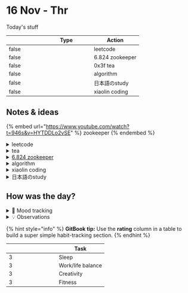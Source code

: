 # 16 Nov - Thr

Today's stuff

<table data-header-hidden><thead><tr><th width="80" data-type="checkbox"></th><th width="120" data-type="select" data-multiple>Type</th><th>Action</th></tr></thead><tbody><tr><td>false</td><td></td><td>leetcode</td></tr><tr><td>false</td><td></td><td>6.824 zookeeper</td></tr><tr><td>false</td><td></td><td>0x3f tea</td></tr><tr><td>false</td><td></td><td>algorithm</td></tr><tr><td>false</td><td></td><td>日本語のstudy</td></tr><tr><td>false</td><td></td><td>xiaolin coding</td></tr></tbody></table>

## Notes & ideas

{% embed url="https://www.youtube.com/watch?t=946s&v=HYTDDLo2vSE" %}
zookeeper
{% endembed %}

<details>

<summary>leetcode</summary>

1\. (打卡 1) [37 \[解数独\]](https://leetcode.cn/problems/sudoku-solver/description/) 🤩

![](<../../../.gitbook/assets/image (7).png>)

玩过但是用代码就。。。 整体思路就是递归+回溯吧\
然后用了点位运算x&-x优化

贴个题解 希望下次见能自己写出来）

```cpp
class Solution {
private:
    int line[9];
    int column[9];
    int block[3][3];
    bool valid;
    vector<pair<int, int>> spaces;

public:
    void flip(int i, int j, int digit) {
        line[i] ^= (1 << digit);
        column[j] ^= (1 << digit);
        block[i / 3][j / 3] ^= (1 << digit);
    }

    void dfs(vector<vector<char>>& board, int pos) {
        if (pos == spaces.size()) {
            valid = true;
            return;
        }

        auto [i, j] = spaces[pos];
        int mask = ~(line[i] | column[j] | block[i / 3][j / 3]) & 0x1ff;
        for (; mask && !valid; mask &= (mask - 1)) {
            int digitMask = mask & (-mask);
            int digit = __builtin_ctz(digitMask);
            flip(i, j, digit);
            board[i][j] = digit + '0' + 1;
            dfs(board, pos + 1);
            flip(i, j, digit);
        }
    }

    void solveSudoku(vector<vector<char>>& board) {
        memset(line, 0, sizeof(line));
        memset(column, 0, sizeof(column));
        memset(block, 0, sizeof(block));
        valid = false;

        for (int i = 0; i < 9; ++i) {
            for (int j = 0; j < 9; ++j) {
                if (board[i][j] != '.') {
                    int digit = board[i][j] - '0' - 1;
                    flip(i, j, digit);
                }
            }
        }

        while (true) {
            int modified = false;
            for (int i = 0; i < 9; ++i) {
                for (int j = 0; j < 9; ++j) {
                    if (board[i][j] == '.') {
                        int mask = ~(line[i] | column[j] | block[i / 3][j / 3]) & 0x1ff;
                        if (!(mask & (mask - 1))) {
                            int digit = __builtin_ctz(mask);
                            flip(i, j, digit);
                            board[i][j] = digit + '0' + 1;
                            modified = true;
                        }
                    }
                }
            }
            if (!modified) {
                break;
            }
        }

        for (int i = 0; i < 9; ++i) {
            for (int j = 0; j < 9; ++j) {
                if (board[i][j] == '.') {
                    spaces.emplace_back(i, j);
                }
            }
        }

        dfs(board, 0);
    }
};
```

\
2\. (打卡 2) [745 \[前缀和后缀搜索\] ](https://leetcode.cn/problems/prefix-and-suffix-search/description/)🤩

![](<../../../.gitbook/assets/image (9).png>)

难点就是trie树 然后用两颗树 一个存前缀一个存后缀



````cpp
```cpp
class WordFilter {
public:
    struct TrieNode{
        TrieNode* tns[26] {nullptr};
        vector<int> idxs;
    };
    void add(TrieNode* p,const string& s,int idx,bool isTurn){
        int n = s.size();
        p->idxs.push_back(idx);
        for(int i = isTurn ? n-1 :0;i>=0&&i<n;i+=isTurn?-1:1){
            int u=s[i]-'a';
            if(p->tns[u] == nullptr) p->tns[u]=new TrieNode();
            p = p->tns[u];
            p->idxs.push_back(idx);
        }
    }
    int query(const string& a,const string& b){
        int n = a.size(),m=b.size();
        auto p=tr1;
        for(int i=0;i<n;i++){
            int u=a[i]-'a';
            if(p->tns[u]==nullptr)return -1;
            p=p->tns[u];
        }
        vector<int>& l1 = p->idxs;
        p=tr2;
        for(int i = m - 1; i >= 0; i--) {
            int u = b[i] - 'a';
            if(p->tns[u] == nullptr) return -1;
            p = p->tns[u];
        }
        vector<int>& l2 = p->idxs;
        n = l1.size(), m = l2.size();
        for(int i = n - 1, j = m - 1; i >= 0 && j >= 0; ) {
            if(l1[i] > l2[j]) i--;
            else if(l1[i] < l2[j]) j--;
            else return l1[i];
        }
        return -1;
    }
    TrieNode* tr1 = new TrieNode, *tr2 = new TrieNode;
    WordFilter(vector<string>& ss) {
        int n = ss.size();
        for(int i = 0; i < n; i++) {
            add(tr1, ss[i], i, false);
            add(tr2, ss[i], i, true);
        }
    }
    
    int f(string a, string b) {
        return query(a, b);
    }
};

/**
 * Your WordFilter object will be instantiated and called as such:
 * WordFilter* obj = new WordFilter(words);
 * int param_1 = obj->f(pref,suff);
 */
```
````

\
3\. (每日) [2760 \[最长奇偶子数组\]](https://leetcode.cn/problems/longest-even-odd-subarray-with-threshold/description/?envType=daily-question\&envId=2023-11-16) ![](../../../.gitbook/assets/FK0\(U]GU\[5%XVGX3MX$@7BR.png)

![](<../../../.gitbook/assets/image (8).png>)

第一反应是暴力。。sry dp应该是最优解

$$Dp(i) = \begin{cases} 0, & nums[l]>threshold \\ dp[i+1]+1, & nums[l]<=threhold  && (nums[i]mod2!=nums[i+1]mod2） \\ 1,& otherwise \\ \end{cases}$$

latex好难写。。。

{% code fullWidth="true" %}
````cpp
```cpp
class Solution {
public:
    int longestAlternatingSubarray(vector<int>& nums, int threshold) {
        int ans=0,dp=0,n=nums.size();
        for(int l=n-1;l>=0;l--){
            if(nums[l] > threshold){
                dp = 0;
            }else if(l==n-1||nums[l]%2!=nums[l+1]%2){
                dp++;
            }else{
                dp=1;
            }
            if(nums[l]%2==0){
                ans=max(ans,dp);
            }
        }
        return ans;
    }
};
```
````
{% endcode %}

</details>

<details>

<summary>tea</summary>

[https://codeforces.com/problemset/problem/1861/C](https://codeforces.com/problemset/problem/1861/C)

输入 T(≤1e4) 表示 T 组数据。所有数据的字符串长度之和 ≤2e5。 每组数据长度 ≤2e5 的字符串 s，只包含 + - 1 0 四种字符。

一开始你有一个空栈 t。 从左到右遍历 s： 遇到 +，入栈一个元素，大小未知。 遇到 -，弹出栈顶元素，输入保证此时栈非空。 遇到 1，说明此时从栈底到栈顶，一定是递增的，即一定满足 t\[0] <= t\[1] <= ... 遇到 0，说明此时从栈底到栈顶，一定不是递增的，即一定不满足 t\[0] <= t\[1] <= ... 如果 1 和 0 的描述一定矛盾，输出 NO，否则输出 YES。 注：大小不足 2 的栈是递增的。

input

```
7
++1
+++1--0
+0
0
++0-+1-+0
++0+-1+-0
+1-+0
```

output

<pre><code><strong>YES
</strong>NO
NO
NO
YES
NO
</code></pre>

<mark style="color:red;">**难度：1600**</mark>

提示 1 对于 ...0++0++0，后面两个 0 都是无效信息，因为第一个 0 已经告诉我们栈是无序的了，所以只需要知道【最短】的无序长度，记作 unsortedSize。（初始值为 inf） 特别地，如果当前栈长度缩短至 < unsortedSize，那么 unsortedSize 信息作废，更新为 inf。 遇到 1 时，如果当前栈长度 >= unsortedSize，说明栈包含了一段无序元素，矛盾，直接输出 NO。

提示 2 对于 ...1..1..1，无论中间的 .. 是 + 还是 -，前面两个 1 都是无效信息，我们只需要知道【最新】的有序长度，记作 sortedSize。 特别地，如果当前栈长度缩短至 < sortedSize，那么更新 sortedSize 为当前栈长度。 遇到 0 时，如果当前栈长度 <= sortedSize（或者当前栈长度不足 2），说明整个栈其实是有序的，矛盾，直接输出 NO。

[https://codeforces.com/problemset/submission/1861/231953477](https://codeforces.com/problemset/submission/1861/231953477)

<mark style="color:purple;">解：</mark>

```go
package main

import (
	"bufio"
	. "fmt"
	"io"
	"math"
	"os"
)

func CF1861C(_r io.Reader, _w io.Writer) {
	in := bufio.NewReader(_r)
	out := bufio.NewWriter(_w)
	defer out.Flush()

	T, s := 0, ""
o:
	for Fscan(in, &T); T > 0; T-- {
		Fscan(in, &s)
		curSize := 0
		sortedSize := 1
		unsortedSize := math.MaxInt
		for _, b := range s {
			if b == '+' {
				curSize++
			} else if b == '-' {
				curSize--
				if curSize < unsortedSize {
					unsortedSize = math.MaxInt // 后面 s[i]='1' 是可以的
				}
				if curSize < sortedSize {
					sortedSize = max(curSize, 1)
				}
			} else if b == '0' {
				if curSize <= sortedSize {
					Fprintln(out, "NO")
					continue o
				}
				unsortedSize = min(unsortedSize, curSize)
			} else {
				if curSize >= unsortedSize {
					Fprintln(out, "NO")
					continue o
				}
				sortedSize = max(curSize, 1)
			}
		}
		Fprintln(out, "YES")
	}
}
func main() { CF1861C(os.Stdin, os.Stdout) }
func min(a, b int) int {
	if b < a {
		return b
	}
	return a
}
func max(a, b int) int {
	if b > a {
		return b
	}
	return a
}
```

</details>

<details>

<summary><a href="https://pdos.csail.mit.edu/6.824/papers/zookeeper.pdf">6.824 zookeeper</a></summary>



</details>

<details>

<summary>algorithm</summary>



</details>

<details>

<summary>xiaolin coding</summary>

呃 其实看过一遍了 但是忘得有点快 就从新开始再过一遍

</details>

<details>

<summary>日本語のstudy</summary>

希望有时间能学。。每天抽出个十几二十分钟试试

</details>

## How was the day?

<details>

<summary>🧠 Mood tracking</summary>

Not so bad?😢Trying to find some new songs for relax

</details>

<details>

<summary>💡 Observations</summary>

Brain is a little rusty.... and too lazy

</details>

{% hint style="info" %}
**GitBook tip:** Use the **rating** column in a table to build a super simple habit-tracking section.
{% endhint %}

<table data-header-hidden><thead><tr><th width="120" data-type="rating" data-max="5"></th><th>Task</th></tr></thead><tbody><tr><td>3</td><td>Sleep</td></tr><tr><td>3</td><td>Work/life balance</td></tr><tr><td>3</td><td>Creativity</td></tr><tr><td>3</td><td>Fitness</td></tr></tbody></table>
